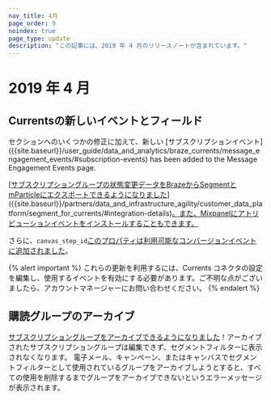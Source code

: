 ```yaml
---
nav_title: 4月
page_order: 9
noindex: true
page_type: update
description: "この記事には、2019 年 4 月のリリースノートが含まれています。"
---
```


# 2019 年 4 月

## Currentsの新しいイベントとフィールド

セクションへのいくつかの修正に加えて、新しい [サブスクリプションイベント] ({{site.baseurl}}/user_guide/data_and_analytics/braze_currents/message_engagement_events/#subscription-events) has been added to the Message Engagement Events page. 

[[サブスクリプショングループの状態変更データをBrazeからSegmentとmParticleにエクスポートできるようになりました]({{site.baseurl}}/partners/data_and_infrastructure_agility/customer_data_platform/mParticle/mparticle_for_currents/)]({{site.baseurl}}/partners/data_and_infrastructure_agility/customer_data_platform/segment_for_currents/#integration-details)[。また、Mixpanelにアトリビューションイベントをインストールすることもできます。]({{site.baseurl}}/partners/insights/behavioral_analytics/mixpanel_for_currents)

さらに、`canvas_step_id`[このプロパティは利用可能なコンバージョンイベントに追加されました]({{site.baseurl}}/user_guide/data_and_analytics/braze_currents/message_engagement_events/#conversion-events)。

{% alert important %}
これらの更新を利用するには、Currents コネクタの設定を編集し、使用するイベントを有効にする必要があります。ご不明な点がございましたら、アカウントマネージャーにお問い合わせください。
{% endalert %}

## 購読グループのアーカイブ

[サブスクリプショングループをアーカイブできるようになりました]({{site.baseurl}}/user_guide/message_building_by_channel/email/managing_user_subscriptions/#archiving-groups)！アーカイブされたサブスクリプショングループは編集できず、セグメントフィルターに表示されなくなります。 電子メール、キャンペーン、またはキャンバスでセグメントフィルターとして使用されているグループをアーカイブしようとすると、すべての使用を削除するまでグループをアーカイブできないというエラーメッセージが表示されます。
